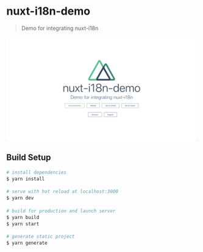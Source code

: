 # nuxt-i18n-demo

> Demo for integrating nuxt-i18n

<img src="./assets/image.png" width="500" />

## Build Setup

```bash
# install dependencies
$ yarn install

# serve with hot reload at localhost:3000
$ yarn dev

# build for production and launch server
$ yarn build
$ yarn start

# generate static project
$ yarn generate
```
